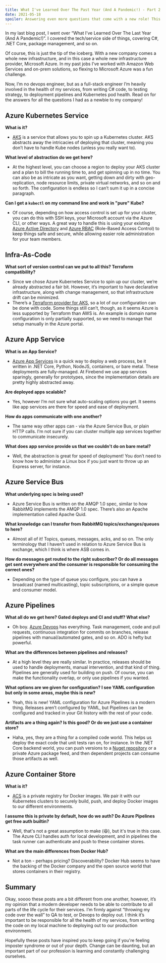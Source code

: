 ```yaml
---
title: What I've Learned Over The Past Year (And A Pandemic!) - Part 2 - Infrastructure
date: 2021-05-18
spoiler: Answering even more questions that come with a new role! This time, more questions about the infrastructure and "meta" programming side of things.
---
```


In my last blog post, I went over “What I’ve Learned Over The Last Year (And A Pandemic!)”. I covered the tech/service side of things, covering C#, .NET Core, package management, and so on.

Of course, this is just the tip of the iceberg. With a new company comes a whole new infrastructure, and in this case a whole new infrastructure provider, Microsoft Azure. In my past jobs I’ve worked with Amazon Web Services and on-prem solutions, so flexing to Microsoft Azure was a fun challenge.

Now, I’m no devops engineer, but as a full-stack engineer I’m heavily involved in the health of my services, from writing C# code, to testing strategy, to deployment pipelines and Kubernetes pod health. Read on for the answers for all the questions I had as a newbie to my company!

## Azure Kubernetes Service

**What is it?**

- [AKS](https://azure.microsoft.com/en-us/services/kubernetes-service/) is a service that allows you to spin up a Kubernetes cluster. AKS abstracts away the intricacies of deploying that cluster, meaning you don’t have to handle Kube nodes (unless you really want to).

**What level of abstraction do we get here?**

- At the highest level, you can choose a region to deploy your AKS cluster and a plan to bill the running time to, and get spinning up in no time. You can also be as intricate as you want, getting down and dirty with geo-replication, node resource limits, private virtual networks, and so on and so forth. The configuration is endless so I can’t sum it up in a concise paragraph.

**Can I get a `kubectl` on my command line and work in "pure" Kube?**

- Of course, depending on how access control is set up for your cluster, you can do this with SSH keys, your Microsoft account via the Azure CLI, or other ways. A great way to handle this is using your existing [Azure Active Directory](https://azure.microsoft.com/en-us/services/active-directory/) and [Azure RBAC](https://docs.microsoft.com/en-us/azure/role-based-access-control/overview) (Role-Based Access Control) to keep things safe and secure, while allowing easier role administration for your team members.

## Infra-As-Code

**What sort of version control can we put to all this? Terraform compatibility?**

- Since we chose Azure Kubernetes Service to spin up our cluster, we’re already abstracted a fair bit. However, it’s important to have declarative infrastructure, along with change management, so that infrastructure drift can be minimized.
- There’s a [Terraform provider for AKS](https://registry.terraform.io/providers/hashicorp/azurerm/latest/docs/resources/kubernetes_cluster), so a lot of our configuration can be done with code. Some things still can’t, though, as it seems Azure is less supported by Terraform than AWS is. An example is domain name configuration is only partially supported, so we need to manage that setup manually in the Azure portal.

## Azure App Service

**What is an App Service?**

- [Azure App Services](https://azure.microsoft.com/en-us/services/app-service/) is a quick way to deploy a web process, be it written in .NET Core, Python, NodeJS, containers, or bare metal. These deployments are fully-managed. At Firebend we use app services sparingly, generally for prototypes, since the implementation details are pretty highly abstracted away.

**Are deployed apps scalable?**

- Yes, however I’m not sure what auto-scaling options you get. It seems like app services are there for speed and ease of deployment.

**How do apps communicate with one another?**

- The same way other apps can - via the Azure Service Bus, or plain HTTP calls. I’m not sure if you can cluster multiple app services together to communicate insecurely.

**What does app service provide us that we couldn't do on bare metal?**

- Well, the abstraction is great for speed of deployment! You don’t need to know how to administer a Linux box if you just want to throw up an Express server, for instance.

## Azure Service Bus

**What underlying spec is being used?**

- Azure Service Bus is written on the AMQP 1.0 spec, similar to how RabbitMQ implements the AMQP 1.0 spec. There’s also an Apache implementation called Apache Quid.

**What knowledge can I transfer from RabbitMQ topics/exchanges/queues to here?**

- Almost all of it! Topics, queues, messages, acks, and so on. The only terminology that I haven’t used in relation to Azure Service Bus is exchange, which I think is where ASB comes in.

**How do messages get routed to the right subscriber? Or do all messages get sent everywhere and the consumer is responsible for consuming the correct ones?**

- Depending on the type of queue you configure, you can have a broadcast (named multicasting), topic subscriptions, or a simple queue and consumer model.

## Azure Pipelines

**What all do we get here? Gated deploys and CI and stuff? What else?**

- Oh boy. [Azure Devops](https://azure.microsoft.com/en-us/services/devops/) has everything. Task management, code and pull requests, continuous integration for commits on branches, release pipelines with manual/automated gates, and so on. ADO is hefty but powerful.

**What are the differences between pipelines and releases?**

- At a high level they are really similar. In practice, releases should be used to handle deployments, manual intervention, and that kind of thing. Pipelines are generally used for building on push. Of course, you can make the functionality overlap, or only use pipelines if you wanted.

**What options are we given for configuration? I see YAML configuration but only in some areas, maybe this is new?**

- Yeah, this is new! YAML configuration for Azure Pipelines is a modern thing. Releases aren’t configured by YAML, but Pipelines can be configured and tracked in your Git history with the rest of your code.

**Artifacts are a thing again? Is this good? Or do we just use a container store?**

- Haha, yes, they are a thing for a compiled code world. This helps us deploy the exact code that unit tests ran on, for instance. In the .NET Core backend world, you can push versions to a [Nuget repository](https://nuget.org) or a private Azure package feed, and then dependent projects can consume those artifacts as well.

## Azure Container Store

**What is it?**

- [ACS](https://azure.microsoft.com/en-us/services/container-registry/) is a private registry for Docker images. We pair it with our Kubernetes clusters to securely build, push, and deploy Docker images to our different environments.

**I assume this is private by default, how do we auth? Do Azure Pipelines get free auth builtin?**

- Well, that's not a great assumption to make (😆), but it's true in this case. The Azure CLI handles auth for local development, and in pipelines the task runner can authenticate and push to these container stores.

**What are the main differences from Docker Hub?**

- Not a ton - perhaps pricing? Discoverability? Docker Hub seems to have the backing of the Docker company and the open source world that stores containers in their registry.

## Summary

Okay, soooo these posts are a bit different from one another, however, it’s my opinion that a modern developer needs to be able to contribute to all parts of the life cycle for their services. I’m firmly against “throwing my code over the wall” to QA to test, or Devops to deploy out. I think it’s important to be responsible for all the health of my services, from writing the code on my local machine to deploying out to our production environment.

Hopefully these posts have inspired you to keep going if you're feeling imposter syndrome or out of your depth. Change can be daunting, but an important part of our profession is learning and constantly challenging ourselves.
